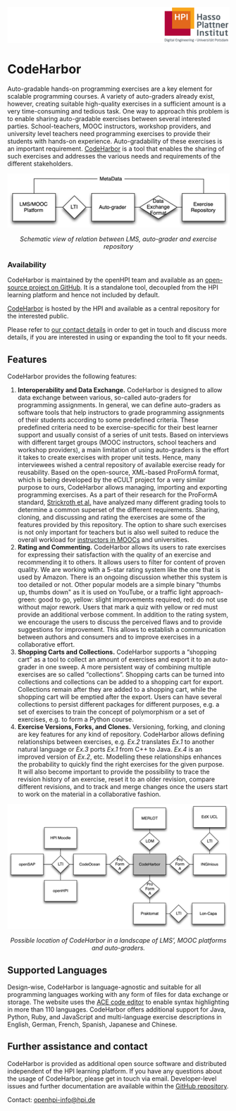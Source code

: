 ![HPI Logo](../../img/HPI_Logo.png)

# CodeHarbor

Auto-gradable hands-on programming exercises are a key element for scalable programming courses. A variety of auto-graders already exist, however, creating suitable high-quality exercises in a sufficient amount is a very time-consuming and tedious task. One way to approach this problem is to enable sharing auto-gradable exercises between several interested parties. School-teachers, MOOC instructors, workshop providers, and university level teachers need programming exercises to provide their students with hands-on experience. Auto-gradability of these exercises is an important requirement. [CodeHarbor](https://codeharbor.openhpi.de) is a tool that enables the sharing of such exercises and addresses the various needs and requirements of the different stakeholders.

<center>

![Schematic view of relation between LMS, auto-grader and exercise repository](../img/externaltools/codeharbor/bigPicture.png)

*Schematic view of relation between LMS, auto-grader and exercise repository*

</center>

### Availability

CodeHarbor is maintained by the openHPI team and available as an [open-source project on GitHub](https://github.com/openHPI/codeharbor). It is a standalone tool, decoupled from the HPI learning platform and hence not included by default. 

[CodeHarbor](https://codeharbor.openhpi.de) is hosted by the HPI and available as a central repository for the interested public.

Please refer to [our contact details](#further-assistance-and-contact) in order to get in touch and discuss more details, if you are interested in using or expanding the tool to fit your needs.

## Features

CodeHarbor provides the following features: 

1. **Interoperability and Data Exchange.** CodeHarbor is designed to allow data exchange between various, so-called auto-graders for programming assignments. In general, we can define auto-graders as software tools that help instructors to grade programming assignments of their students according to some predefined criteria. These predefined criteria need to be exercise-specific for their best learner support and usually consist of a series of unit tests. Based on interviews with different target groups (MOOC instructors, school teachers and workshop providers), a main limitation of using auto-graders is the effort it takes to create exercises with proper unit tests. Hence, many interviewees wished a central repository of available exercise ready for reusability. Based on the open-source, XML-based ProFormA format, which is being developed by the eCULT project for a very similar purpose to ours, CodeHarbor allows managing, importing and exporting programming exercises. As a part of their research for the ProFormA standard, [Strickroth et al.](http://nbn-resolving.de/urn:nbn:de:0009-5-41389) have analyzed many different grading tools to determine a common superset of the different requirements.  Sharing, cloning, and discussing and rating the exercises are some of the features provided by this repository. The option to share such exercises is not only important for teachers but is also well suited to reduce the overall workload for [instructors in MOOCs](https://ieeexplore.ieee.org/document/7851824) and universities.
2. **Rating and Commenting.** CodeHarbor allows its users to rate exercises for expressing their satisfaction with the quality of an exercise and recommending it to others. It allows users to filter for content of proven quality. We are working with a 5-star rating system like the one that is used by Amazon. There is an ongoing discussion whether this system is too detailed or not. Other popular models are a simple binary "thumbs up, thumbs down" as it is used on YouTube, or a traffic light approach- green: good to go, yellow: slight improvements required, red: do not use without major rework. Users that mark a quiz with yellow or red must provide an additional verbose comment. In addition to the rating system, we encourage the users to discuss the perceived flaws and to provide suggestions for improvement. This allows to establish a communication between authors and consumers and to improve exercises in a collaborative effort.
3. **Shopping Carts and Collections.** CodeHarbor supports a “shopping cart” as a tool to collect an amount of exercises and export it to an auto-grader in one sweep. A more persistent way of combining multiple exercises are so called “collections”. Shopping carts can be turned into collections and collections can be added to a shopping cart for export. Collections remain after they are added to a shopping cart, while the shopping cart will be emptied after the export. Users can have several collections to persist different packages for different purposes, e.g. a set of exercises to train the concept of polymorphism or a set of exercises, e.g. to form a Python course.
4. **Exercise Versions, Forks, and Clones.** Versioning, forking, and cloning are key features for any kind of repository. CodeHarbor allows defining relationships between exercises, e.g. _Ex.2_ translates _Ex.1_ to another natural language or _Ex.3_ ports _Ex.1_ from C++ to Java. _Ex.4_ is an improved version of _Ex.2_, etc. Modelling these relationships enhances the probability to quickly find the right exercises for the given purpose.
   It will also become important to provide the possibility to trace the revision history of an exercise, reset it to an older revision, compare different revisions, and to track and merge changes once the users start to work on the material in a collaborative fashion.
   
<center>

![Possible location of CodeHarbor in a landscape of LMS’, MOOC platforms and auto-graders.](../img/externaltools/codeharbor/landscape.png)

*Possible location of CodeHarbor in a landscape of LMS’, MOOC platforms and auto-graders.*
</center>

## Supported Languages

Design-wise, CodeHarbor is language-agnostic and suitable for all programming languages working with any form of files for data exchange or storage. The website uses the [ACE code editor](https://ace.c9.io) to enable syntax highlighting in more than 110 languages. CodeHarbor offers additional support for Java, Python, Ruby, and JavaScript and multi-language exercise descriptions in English, German, French, Spanish, Japanese and Chinese.

## Further assistance and contact

CodeHarbor is provided as additional open source software and distributed independent of the HPI learning platform. If you have any questions about the usage of CodeHarbor, please get in touch via email. Developer-level issues and further documentation are available within the [GitHub repository](https://github.com/openHPI/codeharbor).

Contact: openhpi-info@hpi.de
